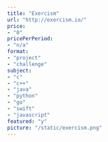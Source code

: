 ```yaml
---
title: "Exercism"
url: "http://exercism.io/"
price: 
- "0"
pricePerPeriod: 
- "n/a"
format: 
- "project"
- "challenge"
subject: 
- "c"
- "c++"
- "java"
- "python"
- "go"
- "swift"
- "javascript"
featured: "y"
picture: "/static/exercism.png"
---
```

